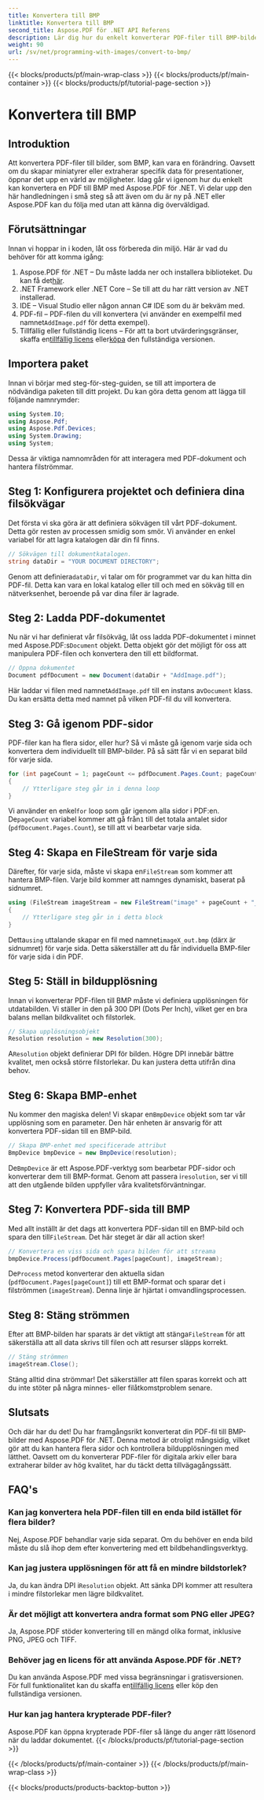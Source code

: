 ```yaml
---
title: Konvertera till BMP
linktitle: Konvertera till BMP
second_title: Aspose.PDF för .NET API Referens
description: Lär dig hur du enkelt konverterar PDF-filer till BMP-bilder med Aspose.PDF för .NET i denna steg-för-steg handledning. Perfekt för .NET-utvecklare.
weight: 90
url: /sv/net/programming-with-images/convert-to-bmp/
---
```


{{< blocks/products/pf/main-wrap-class >}}
{{< blocks/products/pf/main-container >}}
{{< blocks/products/pf/tutorial-page-section >}}

# Konvertera till BMP

## Introduktion

Att konvertera PDF-filer till bilder, som BMP, kan vara en förändring. Oavsett om du skapar miniatyrer eller extraherar specifik data för presentationer, öppnar det upp en värld av möjligheter. Idag går vi igenom hur du enkelt kan konvertera en PDF till BMP med Aspose.PDF för .NET. Vi delar upp den här handledningen i små steg så att även om du är ny på .NET eller Aspose.PDF kan du följa med utan att känna dig överväldigad.

## Förutsättningar

Innan vi hoppar in i koden, låt oss förbereda din miljö. Här är vad du behöver för att komma igång:

1.  Aspose.PDF för .NET – Du måste ladda ner och installera biblioteket. Du kan få det[här](https://releases.aspose.com/pdf/net/).
2. .NET Framework eller .NET Core – Se till att du har rätt version av .NET installerad.
3. IDE – Visual Studio eller någon annan C# IDE som du är bekväm med.
4.  PDF-fil – PDF-filen du vill konvertera (vi använder en exempelfil med namnet`AddImage.pdf` för detta exempel).
5.  Tillfällig eller fullständig licens – För att ta bort utvärderingsgränser, skaffa en[tillfällig licens](https://purchase.aspose.com/temporary-license/) eller[köpa](https://purchase.aspose.com/buy) den fullständiga versionen.

## Importera paket

Innan vi börjar med steg-för-steg-guiden, se till att importera de nödvändiga paketen till ditt projekt. Du kan göra detta genom att lägga till följande namnrymder:

```csharp
using System.IO;
using Aspose.Pdf;
using Aspose.Pdf.Devices;
using System.Drawing;
using System;
```

Dessa är viktiga namnområden för att interagera med PDF-dokument och hantera filströmmar.

## Steg 1: Konfigurera projektet och definiera dina filsökvägar

Det första vi ska göra är att definiera sökvägen till vårt PDF-dokument. Detta gör resten av processen smidig som smör. Vi använder en enkel variabel för att lagra katalogen där din fil finns.


```csharp
// Sökvägen till dokumentkatalogen.
string dataDir = "YOUR DOCUMENT DIRECTORY";
```

 Genom att definiera`dataDir`, vi talar om för programmet var du kan hitta din PDF-fil. Detta kan vara en lokal katalog eller till och med en sökväg till en nätverksenhet, beroende på var dina filer är lagrade.

## Steg 2: Ladda PDF-dokumentet

 Nu när vi har definierat vår filsökväg, låt oss ladda PDF-dokumentet i minnet med Aspose.PDF:s`Document` objekt. Detta objekt gör det möjligt för oss att manipulera PDF-filen och konvertera den till ett bildformat.


```csharp
// Öppna dokumentet
Document pdfDocument = new Document(dataDir + "AddImage.pdf");
```

 Här laddar vi filen med namnet`AddImage.pdf` till en instans av`Document` klass. Du kan ersätta detta med namnet på vilken PDF-fil du vill konvertera.

## Steg 3: Gå igenom PDF-sidor

PDF-filer kan ha flera sidor, eller hur? Så vi måste gå igenom varje sida och konvertera dem individuellt till BMP-bilder. På så sätt får vi en separat bild för varje sida.


```csharp
for (int pageCount = 1; pageCount <= pdfDocument.Pages.Count; pageCount++)
{
    // Ytterligare steg går in i denna loop
}
```

Vi använder en enkel`for` loop som går igenom alla sidor i PDF:en. De`pageCount` variabel kommer att gå från`1` till det totala antalet sidor (`pdfDocument.Pages.Count`), se till att vi bearbetar varje sida.

## Steg 4: Skapa en FileStream för varje sida

 Därefter, för varje sida, måste vi skapa en`FileStream` som kommer att hantera BMP-filen. Varje bild kommer att namnges dynamiskt, baserat på sidnumret.


```csharp
using (FileStream imageStream = new FileStream("image" + pageCount + "_out" + ".bmp", FileMode.Create))
{
    // Ytterligare steg går in i detta block
}
```

 Detta`using` uttalande skapar en fil med namnet`imageX_out.bmp` (där`X` är sidnumret) för varje sida. Detta säkerställer att du får individuella BMP-filer för varje sida i din PDF.

## Steg 5: Ställ in bildupplösning

Innan vi konverterar PDF-filen till BMP måste vi definiera upplösningen för utdatabilden. Vi ställer in den på 300 DPI (Dots Per Inch), vilket ger en bra balans mellan bildkvalitet och filstorlek.


```csharp
// Skapa upplösningsobjekt
Resolution resolution = new Resolution(300);
```

 A`Resolution` objekt definierar DPI för bilden. Högre DPI innebär bättre kvalitet, men också större filstorlekar. Du kan justera detta utifrån dina behov.

## Steg 6: Skapa BMP-enhet

 Nu kommer den magiska delen! Vi skapar en`BmpDevice` objekt som tar vår upplösning som en parameter. Den här enheten är ansvarig för att konvertera PDF-sidan till en BMP-bild.


```csharp
// Skapa BMP-enhet med specificerade attribut
BmpDevice bmpDevice = new BmpDevice(resolution);
```

 De`BmpDevice` är ett Aspose.PDF-verktyg som bearbetar PDF-sidor och konverterar dem till BMP-format. Genom att passera i`resolution`, ser vi till att den utgående bilden uppfyller våra kvalitetsförväntningar.

## Steg 7: Konvertera PDF-sida till BMP

 Med allt inställt är det dags att konvertera PDF-sidan till en BMP-bild och spara den till`FileStream`. Det här steget är där all action sker!


```csharp
// Konvertera en viss sida och spara bilden för att streama
bmpDevice.Process(pdfDocument.Pages[pageCount], imageStream);
```

 De`Process` metod konverterar den aktuella sidan (`pdfDocument.Pages[pageCount]`) till ett BMP-format och sparar det i filströmmen (`imageStream`). Denna linje är hjärtat i omvandlingsprocessen.

## Steg 8: Stäng strömmen

 Efter att BMP-bilden har sparats är det viktigt att stänga`FileStream` för att säkerställa att all data skrivs till filen och att resurser släpps korrekt.


```csharp
// Stäng strömmen
imageStream.Close();
```

Stäng alltid dina strömmar! Det säkerställer att filen sparas korrekt och att du inte stöter på några minnes- eller filåtkomstproblem senare.

## Slutsats

Och där har du det! Du har framgångsrikt konverterat din PDF-fil till BMP-bilder med Aspose.PDF för .NET. Denna metod är otroligt mångsidig, vilket gör att du kan hantera flera sidor och kontrollera bildupplösningen med lätthet. Oavsett om du konverterar PDF-filer för digitala arkiv eller bara extraherar bilder av hög kvalitet, har du täckt detta tillvägagångssätt.

## FAQ's

### Kan jag konvertera hela PDF-filen till en enda bild istället för flera bilder?
Nej, Aspose.PDF behandlar varje sida separat. Om du behöver en enda bild måste du slå ihop dem efter konvertering med ett bildbehandlingsverktyg.

### Kan jag justera upplösningen för att få en mindre bildstorlek?
 Ja, du kan ändra DPI i`Resolution` objekt. Att sänka DPI kommer att resultera i mindre filstorlekar men lägre bildkvalitet.

### Är det möjligt att konvertera andra format som PNG eller JPEG?
Ja, Aspose.PDF stöder konvertering till en mängd olika format, inklusive PNG, JPEG och TIFF.

### Behöver jag en licens för att använda Aspose.PDF för .NET?
 Du kan använda Aspose.PDF med vissa begränsningar i gratisversionen. För full funktionalitet kan du skaffa en[tillfällig licens](https://purchase.aspose.com/temporary-license/) eller köp den fullständiga versionen.

### Hur kan jag hantera krypterade PDF-filer?
Aspose.PDF kan öppna krypterade PDF-filer så länge du anger rätt lösenord när du laddar dokumentet.
{{< /blocks/products/pf/tutorial-page-section >}}

{{< /blocks/products/pf/main-container >}}
{{< /blocks/products/pf/main-wrap-class >}}

{{< blocks/products/products-backtop-button >}}
